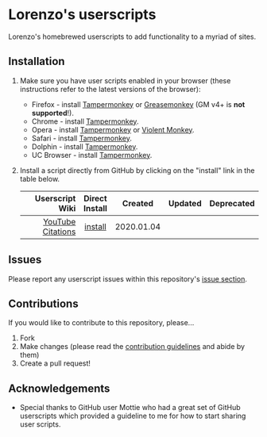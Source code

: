 # Lorenzo's userscripts 

Lorenzo's homebrewed userscripts to add functionality to a myriad of sites.

## Installation

1. Make sure you have user scripts enabled in your browser (these instructions refer to the latest versions of the browser):

	* Firefox - install [Tampermonkey](https://tampermonkey.net/?ext=dhdg&browser=firefox) or [Greasemonkey](https://addons.mozilla.org/en-US/firefox/addon/greasemonkey/) (GM v4+ is **not supported**!).
	* Chrome - install [Tampermonkey](https://tampermonkey.net/?ext=dhdg&browser=chrome).
	* Opera - install [Tampermonkey](https://tampermonkey.net/?ext=dhdg&browser=opera) or [Violent Monkey](https://addons.opera.com/en/extensions/details/violent-monkey/).
	* Safari - install [Tampermonkey](https://tampermonkey.net/?ext=dhdg&browser=safari).
	* Dolphin - install [Tampermonkey](https://tampermonkey.net/?ext=dhdg&browser=dolphin).
	* UC Browser - install [Tampermonkey](https://tampermonkey.net/?ext=dhdg&browser=ucweb).

2. Install a script directly from GitHub by clicking on the "install" link in the table below.



	| Userscript Wiki                        | Direct<br>Install | Created    | Updated    | Deprecated |
	|---------------------------------------:|:-----------------:|:----------:|:----------:|:----------:|
	| [YouTube Citations][ytc-wiki]          | [install][ytc-raw]| 2020.01.04 |  |            |

[ytc-wiki]: https://github.com/Lswank/userscripts/wiki/YouTube-Citations
[ytc-raw]: https://github.com/Lswank/userscripts/blob/master/YouTube-Citations.user.js

## Issues

Please report any userscript issues within this repository's [issue section](https://github.com/LSwank/userscripts/issues).

## Contributions

If you would like to contribute to this repository, please...

1. Fork
2. Make changes (please read the [contribution guidelines](./CONTRIBUTING.md) and abide by them)
3. Create a pull request!

## Acknowledgements

* Special thanks to GitHub user Mottie who had a great set of GitHub userscripts which provided a guideline to me for how to start sharing user scripts.
